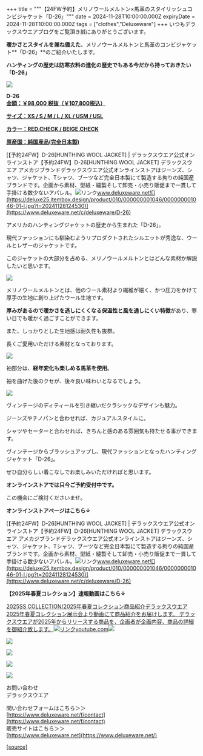 +++
title = """【24FW予約】メリノウールメルトン×馬革のスタイリッシュコンビジャケット「D-26」"""
date = 2024-11-28T10:00:00.000Z
expiryDate = 2024-11-28T10:00:00.000Z
tags = ["clothes","Deluxeware"]
+++
いつもデラックスウエアブログをご覧頂き誠にありがとうございます。  
  
**暖かさとスタイルを兼ね備えた**、メリノウールメルトンと馬革のコンビジャケット**「D-26」**のご紹介いたします。  
  
  
**ハンティングの歴史は防寒衣料の進化の歴史でもある今だから持っておきたい「D-26」**

[![](https://stat.ameba.jp/user_images/20241128/15/deluxeware/24/4a/j/o0800120015515258228.jpg)](https://stat.ameba.jp/user_images/20241128/15/deluxeware/24/4a/j/o0800120015515258228.jpg)

**D-26**  
**[金額：￥98,000 税抜（￥107,800税込）](https://www.deluxeware.net/c/deluxeware/D-26)**

**[サイズ：XS / S / M / L / XL / USM / USL](https://www.deluxeware.net/c/deluxeware/D-26)**

**[カラー：RED.CHECK / BEIGE.CHECK](https://www.deluxeware.net/c/deluxeware/D-26)**

**[原産国：純国産品(完全日本製)](https://www.deluxeware.net/c/deluxeware/D-26)**

[【予約24FW】D-26\[HUNTHING WOOL JACKET\] | デラックスウエア公式オンラインストア【予約24FW】D-26\[HUNTHING WOOL JACKET\] デラックスウエア アメカジブランドデラックスウエア公式オンラインストアはジーンズ、シャツ、ジャケット、Tシャツ、ブーツなど完全日本製にて製造する拘りの純国産ブランドです。企画から素材、型紙・縫製そして卸売・小売り販促まで一貫して手掛ける数少ないアパレル。![リンク](https://c.stat100.ameba.jp/ameblo/symbols/v3.20.0/svg/gray/editor_link.svg)www.deluxeware.net![](https://deluxe25.itembox.design/product/010/000000001046/000000001046-01-l.jpg?t=20241128124530)](https://www.deluxeware.net/c/deluxeware/D-26)

アメリカのハンティングジャケットの歴史から生まれた「D-26」。

現代ファッションにも馴染むようリプロダクトされたシルエットが秀逸な、ウールとレザーのジャケットです。

このジャケットの大部分を占める、メリノウールメルトンとはどんな素材か解説したいと思います。

[![](https://stat.ameba.jp/user_images/20241128/15/deluxeware/e5/27/j/o0800080015515261548.jpg)](https://stat.ameba.jp/user_images/20241128/15/deluxeware/e5/27/j/o0800080015515261548.jpg)

メリノウールメルトンとは、他のウール素材より繊維が細く、かつ圧力をかけて厚手の生地に創り上げたウール生地です。

**厚みがあるので暖かさを逃しにくくなる保温性と風を通しにくい特徴**があり、寒い日でも暖かく過ごすことができます。

また、しっかりとした生地感は耐久性も抜群。

長くご愛用いただける素材となっております。

[![](https://stat.ameba.jp/user_images/20241128/16/deluxeware/42/df/j/o0800120015515267594.jpg)](https://stat.ameba.jp/user_images/20241128/16/deluxeware/42/df/j/o0800120015515267594.jpg)

袖部分は、**経年変化も楽しめる馬革を使用**。

袖を曲げた後のクセが、後々良い味わいとなるでしょう。

[![](https://stat.ameba.jp/user_images/20241128/15/deluxeware/8a/24/j/o0800120015515265439.jpg)](https://stat.ameba.jp/user_images/20241128/15/deluxeware/8a/24/j/o0800120015515265439.jpg)

ヴィンテージのディティールを引き継いだクラシックなデザインも魅力。

ジーンズやチノパンと合わせれば、カジュアルスタイルに。

シャツやセーターと合わせれば、きちんと感のある雰囲気も持たせる事ができます。

ヴィンテージからブラッシュアップし、現代ファッションとなったハンティングジャケット「D-26」。

ぜひ自分らしい着こなしでお楽しみいただければと思います。

**オンラインストアでは只今ご予約受付中です。**

この機会にご検討くださいませ。

**オンラインストアページはこちら↓**

[【予約24FW】D-26\[HUNTHING WOOL JACKET\] | デラックスウエア公式オンラインストア【予約24FW】D-26\[HUNTHING WOOL JACKET\] デラックスウエア アメカジブランドデラックスウエア公式オンラインストアはジーンズ、シャツ、ジャケット、Tシャツ、ブーツなど完全日本製にて製造する拘りの純国産ブランドです。企画から素材、型紙・縫製そして卸売・小売り販促まで一貫して手掛ける数少ないアパレル。![リンク](https://c.stat100.ameba.jp/ameblo/symbols/v3.20.0/svg/gray/editor_link.svg)www.deluxeware.net![](https://deluxe25.itembox.design/product/010/000000001046/000000001046-01-l.jpg?t=20241128124530)](https://www.deluxeware.net/c/deluxeware/D-26)

**【2025年春夏コレクション】速報動画はこちら↓**

[2025SS COLLECTION/2025年春夏コレクション商品紹介デラックスウエア2025年春夏コレクション展示会より動画にて商品紹介をお届けします。 デラックスウエアが2025年からリリースする商品を、企画者が企画内容、商品の詳細を御紹介致します。![リンク](https://c.stat100.ameba.jp/ameblo/symbols/v3.20.0/svg/gray/editor_link.svg)youtube.com![](https://i.ytimg.com/vi/A71qJSd2lh4/hqdefault.jpg?sqp=-oaymwEXCOADEI4CSFryq4qpAwkIARUAAIhCGAE=&rs=AOn4CLAjvDtZHCLmch_wfz5qqtOMUoi28A&days_since_epoch=20055)](https://youtube.com/playlist?list=PLmcuUjZ67rhnclr762_W-zDg7FyyrNvqF&si=giTIJXXjwa98bbfg)

[![](https://stat.ameba.jp/user_images/20241116/16/deluxeware/4a/05/j/o1200050015510661447.jpg?caw=800)](https://www.deluxeware.net/c/deluxeware/D-26)

[![](https://stat.ameba.jp/user_images/20240315/15/deluxeware/04/7f/j/o0800026015413271803.jpg?caw=800)](https://www.instagram.com/deluxeware/?hl=ja)

[![](https://stat.ameba.jp/user_images/20220415/12/deluxeware/3b/ce/j/o0800026015103175481.jpg?caw=800)](https://www.deluxeware.net/f/headstore)

[![](https://stat.ameba.jp/user_images/20220415/12/deluxeware/d7/c6/j/o0800026015103175487.jpg?caw=800)](https://www.deluxeware.net/)

お問い合わせ  
デラックスウエア

問い合わせフォームはこちら＞＞  
[https://www.deluxeware.net/f/contact](https://www.deluxeware.net/f/contact)  
販売サイトはこちら＞＞  
[https://www.deluxeware.net](https://www.deluxeware.net/)

[[source]](https://ameblo.jp/deluxeware/entry-12876672433.html)
